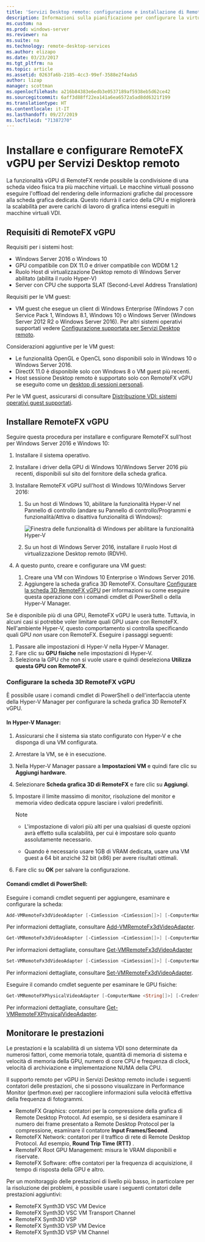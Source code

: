 ```yaml
---
title: 'Servizi Desktop remoto: configurazione e installazione di RemoteFX vGPU'
description: Informazioni sulla pianificazione per configurare la virtualizzazione della grafica con RemoteFX vGPU.
ms.custom: na
ms.prod: windows-server
ms.reviewer: na
ms.suite: na
ms.technology: remote-desktop-services
ms.author: elizapo
ms.date: 03/23/2017
ms.tgt_pltfrm: na
ms.topic: article
ms.assetid: 0263fa6b-2185-4cc3-99ef-3588e2f4ada5
author: lizap
manager: scottman
ms.openlocfilehash: a216b84383e6edb3e0537189af5938eb5d62ce42
ms.sourcegitcommit: 6aff3d88ff22ea141a6ea6572a5ad8dd6321f199
ms.translationtype: HT
ms.contentlocale: it-IT
ms.lasthandoff: 09/27/2019
ms.locfileid: "71387270"
---
```

# <a name="set-up-and-configure-remotefx-vgpu-for-remote-desktop-services"></a>Installare e configurare RemoteFX vGPU per Servizi Desktop remoto


La funzionalità vGPU di RemoteFX rende possibile la condivisione di una scheda video fisica tra più macchine virtuali. Le macchine virtuali possono eseguire l'offload del rendering delle informazioni grafiche dal processore alla scheda grafica dedicata. Questo ridurrà il carico della CPU e migliorerà la scalabilità per avere carichi di lavoro di grafica intensi eseguiti in macchine virtuali VDI. 

## <a name="remotefx-vgpu-requirements"></a>Requisiti di RemoteFX vGPU

Requisiti per i sistemi host: 

- Windows Server 2016 o Windows 10
- GPU compatibile con DX 11.0 e driver compatibile con WDDM 1.2 
- Ruolo Host di virtualizzazione Desktop remoto di Windows Server abilitato (abilita il ruolo Hyper-V) 
- Server con CPU che supporta SLAT (Second-Level Address Translation) 

Requisiti per le VM guest:

- VM guest che esegue un client di Windows Enterprise (Windows 7 con Service Pack 1, Windows 8.1, Windows 10) o Windows Server (Windows Server 2012 R2 o Windows Server 2016). Per altri sistemi operativi supportati vedere [Configurazione supportata per Servizi Desktop remoto](rds-supported-config.md).

Considerazioni aggiuntive per le VM guest:

- Le funzionalità OpenGL e OpenCL sono disponibili solo in Windows 10 o Windows Server 2016.  
- DirectX 11.0 è disponibile solo con Windows 8 o VM guest più recenti. 
- Host sessione Desktop remoto è supportato solo con RemoteFX vGPU se eseguito come un [desktop di sessioni personali](rds-personal-session-desktops.md).

Per le VM guest, assicurarsi di consultare [Distribuzione VDI: sistemi operativi guest supportati](rds-supported-config.md#vdi-deployment--supported-guest-oss).

## <a name="install-remotefx-vgpu"></a>Installare RemoteFX vGPU

Seguire questa procedura per installare e configurare RemoteFX sull'host per Windows Server 2016 e Windows 10:

1. Installare il sistema operativo.
2. Installare i driver della GPU di Windows 10/Windows Server 2016 più recenti, disponibili sul sito del fornitore della scheda grafica.
3. Installare RemoteFX vGPU sull'host di Windows 10/Windows Server 2016:
   1. Su un host di Windows 10, abilitare la funzionalità Hyper-V nel Pannello di controllo (andare su Pannello di controllo/Programmi e funzionalità/Attiva o disattiva funzionalità di Windows):

      ![Finestra delle funzionalità di Windows per abilitare la funzionalità Hyper-V](media/rds-hyperv-settings.png)

   2. Su un host di Windows Server 2016, installare il ruolo Host di virtualizzazione Desktop remoto (RDVH).
   

4. A questo punto, creare e configurare una VM guest:
   1. Creare una VM con Windows 10 Enterprise o Windows Server 2016.
   2. Aggiungere la scheda grafica 3D RemoteFX. Consultare [Configurare la scheda 3D RemoteFX vGPU](#configure-the-remotefx-vgpu-3d-adapter) per informazioni su come eseguire questa operazione con i comandi cmdlet di PowerShell o della Hyper-V Manager. 

Se è disponibile più di una GPU, RemoteFX vGPU le userà tutte. Tuttavia, in alcuni casi si potrebbe voler limitare quali GPU usare con RemoteFX. Nell'ambiente Hyper-V, questo comportamento si controlla specificando quali GPU *non* usare con RemoteFX. Eseguire i passaggi seguenti: 

   1. Passare alle impostazioni di Hyper-V nella Hyper-V Manager.
   2. Fare clic su **GPU fisiche** nelle impostazioni di Hyper-V.
   3. Seleziona la GPU che non si vuole usare e quindi deseleziona **Utilizza questa GPU con RemoteFX**.


### <a name="configure-the-remotefx-vgpu-3d-adapter"></a>Configurare la scheda 3D RemoteFX vGPU
È possibile usare i comandi cmdlet di PowerShell o dell'interfaccia utente della Hyper-V Manager per configurare la scheda grafica 3D RemoteFX vGPU. 

#### <a name="through-hyper-v-manager"></a>In Hyper-V Manager:

1. Assicurarsi che il sistema sia stato configurato con Hyper-V e che disponga di una VM configurata.  
2. Arrestare la VM, se è in esecuzione. 
3. Nella Hyper-V Manager passare a **Impostazioni VM** e quindi fare clic su **Aggiungi hardware**.
4. Selezionare **Scheda grafica 3D di RemoteFX** e fare clic su **Aggiungi**. 
5. Impostare il limite massimo di monitor, risoluzione del monitor e memoria video dedicata oppure lasciare i valori predefiniti.

   > [!NOTE]
   > - L'impostazione di valori più alti per una qualsiasi di queste opzioni avrà effetto sulla scalabilità, per cui è impostare solo quanto assolutamente necessario.
   >
   > - Quando è necessario usare 1GB di VRAM dedicata, usare una VM guest a 64 bit anziché 32 bit (x86) per avere risultati ottimali.
6. Fare clic su **OK** per salvare la configurazione.

#### <a name="with-powershell-cmdlets"></a>Comandi cmdlet di PowerShell:

Eseguire i comandi cmdlet seguenti per aggiungere, esaminare e configurare la scheda: 

```powershell
Add-VMRemoteFx3dVideoAdapter [-CimSession <CimSession[]>] [-ComputerName <String[]>] [-Credential <PSCredential[]>] [-VMName] <String[]> [-Passthru] [-WhatIf] [-Confirm] [<CommonParameters>]
```

Per informazioni dettagliate, consultare [Add-VMRemoteFx3dVideoAdapter](https://technet.microsoft.com/itpro/powershell/windows/hyper-v/add-vmremotefx3dvideoadapter).

```powershell
Get-VMRemoteFx3dVideoAdapter [-CimSession <CimSession[]>] [-ComputerName <String[]>]  [-Credential <PSCredential[]>] [-VMName] <String[]> [<CommonParameters>]
```

Per informazioni dettagliate, consultare [Get-VMRemoteFx3dVideoAdapter](https://technet.microsoft.com/itpro/powershell/windows/hyper-v/get-vmremotefx3dvideoadapter)

```powershell
Set-VMRemoteFx3dVideoAdapter [-CimSession <CimSession[]>] [-ComputerName <String[]>] [-Credential <PSCredential[]>] [-VMName] <String[]> [[-MonitorCount] <Byte>] [[-MaximumResolution] <String>] [[-VRAMSizeBytes] <UInt64>] [-Passthru] [-WhatIf] [-Confirm] [<CommonParameters>]
```

Per informazioni dettagliate, consultare [Set-VMRemoteFx3dVideoAdapter](https://technet.microsoft.com/itpro/powershell/windows/hyper-v/set-vmremotefx3dvideoadapter).

Eseguire il comando cmdlet seguente per esaminare le GPU fisiche:

```powershell
Get-VMRemoteFXPhysicalVideoAdapter [-ComputerName <String[]>] [-Credential <PSCredential[]>] [[-Name] <String[]>] [<CommonParameters>]  
```

Per informazioni dettagliate, consultare [Get-VMRemoteFXPhysicalVideoAdapter](https://technet.microsoft.com/itpro/powershell/windows/hyper-v/get-vmremotefxphysicalvideoadapter).

## <a name="monitor-performance"></a>Monitorare le prestazioni

Le prestazioni e la scalabilità di un sistema VDI sono determinate da numerosi fattori, come memoria totale, quantità di memoria di sistema e velocità di memoria della GPU, numero di core CPU e frequenza di clock, velocità di archiviazione e implementazione NUMA della CPU.

Il supporto remoto per vGPU in Servizi Desktop remoto include i seguenti contatori delle prestazioni, che si possono visualizzare in Performance Monitor (perfmon.exe) per raccogliere informazioni sulla velocità effettiva della frequenza di fotogrammi.

- RemoteFX Graphics: contatori per la compressione della grafica di Remote Desktop Protocol. Ad esempio, se si desidera esaminare il numero dei frame presentato a Remote Desktop Protocol per la compressione, esaminare il contatore **Input Frames/Second**.
- RemoteFX Network: contatori per il traffico di rete di Remote Desktop Protocol. Ad esempio, **Round Trip Time (RTT)** .
- RemoteFX Root GPU Management: misura le VRAM disponibili e riservate.
- RemoteFX Software: offre contatori per la frequenza di acquisizione, il tempo di risposta della GPU e altro.

Per un monitoraggio delle prestazioni di livello più basso, in particolare per la risoluzione dei problemi, è possibile usare i seguenti contatori delle prestazioni aggiuntivi:

- RemoteFX Synth3D VSC VM Device 
- RemoteFX Synth3D VSC VM Transport Channel 
- RemoteFX Synth3D VSP 
- RemoteFX Synth3D VSP VM Device 
- RemoteFX Synth3D VSP VM Channel
